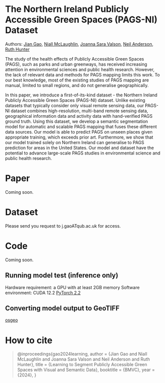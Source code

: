 # The Northern Ireland Publicly Accessible Green Spaces (PAGS-NI) Dataset
Authors: [Jian Gao](https://pure.qub.ac.uk/en/persons/jian-gao-2), [Niall McLaughlin](https://pure.qub.ac.uk/en/persons/niall-mclaughlin), [Joanna Sara Valson](https://pure.qub.ac.uk/en/persons/joanna-sara-valson), [Neil Anderson](https://pure.qub.ac.uk/en/persons/neil-anderson), [Ruth Hunter](https://pure.qub.ac.uk/en/persons/ruth-hunter) 

The study of the health effects of Publicly Accessible Green Spaces (PAGS), such as parks and urban greenways, has received increasing attention in environmental sciences and public health research. However, the lack of relevant data and methods for PAGS mapping limits this work. To our best knowledge, most of the existing studies of PAGS mapping are manual, limited to small regions, and do not generalise geographically.

In this paper, we introduce a first-of-its-kind dataset - the Northern Ireland Publicly Accessible Green Spaces (PAGS-NI) dataset. Unlike existing datasets that typically consider only visual remote sensing data, our PAGS-NI dataset combines high-resolution, multi-band remote sensing data, geographical information data and activity data with hand-verified PAGS ground truth. Using this dataset, we develop a semantic segmentation model for automatic and scalable PAGS mapping that fuses these different data sources. Our model is able to predict PAGS on unseen places given appropriate training, which exceeds prior art. Furthermore, we show that our model trained solely on Northern Ireland can generalise to PAGS prediction for areas in the United States. Our model and dataset have the potential to advance large-scale PAGS studies in environmental science and public health research.

# Paper
Coming soon.

# Dataset
Please send you request to j.gaoATqub.ac.uk for access.


# Code
Coming soon.
## Running model test (inference only)
Hardware requirement: a GPU with at least 2GB memory
Software environment:
CUDA 12.2
[PyTorch 2.2](https://pytorch.org/get-started/previous-versions/)
## Converting model output to GeoTIFF
[osgeo](https://pypi.org/project/osgeo/)

# How to cite
> @inproceedings{gao2024learning,
> author    = {Jian Gao and Niall McLaughlin and Joanna Sara Valson and Neil Anderson and Ruth Hunter},
> title     = {Learning to Segment Publicly Accessible Green Spaces with Visual and Semantic Data},
> booktitle = {BMVC},
> year      = {2024},
> }

